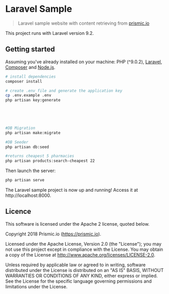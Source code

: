 # Laravel Sample

> Laravel sample website with content retrieving from [prismic.io](https://prismic.io)

This project runs with Laravel version 9.2.

## Getting started

Assuming you've already installed on your machine: PHP (^9.0.2), [Laravel](https://laravel.com), [Composer](https://getcomposer.org) and [Node.js](https://nodejs.org).

``` bash
# install dependencies
composer install

# create .env file and generate the application key
cp .env.example .env
php artisan key:generate

 

 

#DB Migration
php artisan make:migrate

#DB Seeder
php artisan db:seed

#returns cheapest 5 pharmacies
php artisan products:search-cheapest 22
```

Then launch the server:

``` bash
php artisan serve
```

The Laravel sample project is now up and running! Access it at http://localhost:8000.

## Licence

This software is licensed under the Apache 2 license, quoted below.

Copyright 2018 Prismic.io (https://prismic.io).

Licensed under the Apache License, Version 2.0 (the "License"); you may not use this project except in compliance with the License. You may obtain a copy of the License at http://www.apache.org/licenses/LICENSE-2.0.

Unless required by applicable law or agreed to in writing, software distributed under the License is distributed on an "AS IS" BASIS, WITHOUT WARRANTIES OR CONDITIONS OF ANY KIND, either express or implied. See the License for the specific language governing permissions and limitations under the License.
